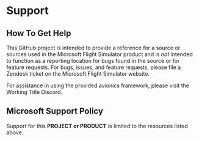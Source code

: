 
# Support

## How To Get Help

This GitHub project is intended to provide a reference for a source or sources used in the Microsoft Flight Simulator product and is _not_ intended to function as a reporting location for bugs found in the source or for feature requests. For bugs, issues, and feature requests, please file a Zendesk ticket on the Microsoft Flight Simulator website.

For assistance in using the provided avionics framework, please visit the Working Title Discord.

## Microsoft Support Policy

Support for this **PROJECT or PRODUCT** is limited to the resources listed above.
